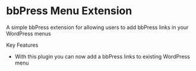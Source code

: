 # bbPress Menu Extension
A simple bbPress extension for allowing users to add bbPress links in your WordPress menus

Key Features
* With this plugin you can now add a bbPress links to existing WordPress menu
